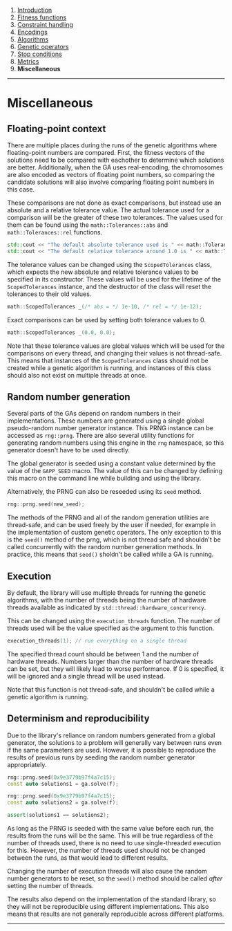 
1. [Introduction](introduction.md)  
2. [Fitness functions](fitness-functions.md)  
3. [Constraint handling](constraint-handling.md)  
4. [Encodings](encodings.md)  
5. [Algorithms](algorithms.md)  
6. [Genetic operators](genetic-operators.md)  
7. [Stop conditions](stop-conditions.md)  
8. [Metrics](metrics.md)  
9. **Miscellaneous**  

------------------------------------------------------------------------------------------------

# Miscellaneous

## Floating-point context

There are multiple places during the runs of the genetic algorithms
where floating-point numbers are compared. First, the fitness vectors
of the solutions need to be compared with eachother to determine which solutions
are better. Additionally, when the GA uses real-encoding, the chromosomes
are also encoded as vectors of floating point numbers, so comparing the
candidate solutions will also involve comparing floating point numbers in this
case.

These comparisons are not done as exact comparisons, but instead use
an absolute and a relative tolerance value. The actual tolerance used for
a comparison will be the greater of these two tolerances. The values used
for them can be found using the `math::Tolerances::abs` and
`math::Tolerances::rel` functions.

```cpp
std::cout << "The default absolute tolerance used is " << math::Tolerances::abs() << "\n";
std::cout << "The default relative tolerance around 1.0 is " << math::Tolerances::rel(1.0) << "\n";
```

The tolerance values can be changed using the `ScopedTolerances` class,
which expects the new absolute and relative tolerance values to be specified
in its constructor. These values will be used for the lifetime of the
`ScopedTolerances` instance, and the destructor of the class will reset the
tolerances to their old values.

```cpp
math::ScopedTolerances _(/* abs = */ 1e-10, /* rel = */ 1e-12);
```

Exact comparisons can be used by setting both tolerance values to 0.

```cpp
math::ScopedTolerances _(0.0, 0.0);
```

Note that these tolerance values are global values which will be used for
the comparisons on every thread, and changing their values is not thread-safe.
This means that instances of the `ScopedTolerances` class should not be created
while a genetic algorithm is running, and instances of this class should also
not exist on multiple threads at once.


## Random number generation

Several parts of the GAs depend on random numbers in their
implementations. These numbers are generated using a single
global pseudo-random number generator instance. This PRNG
instance can be accessed as `rng::prng`. There are also
several utility functions for generating random numbers using
this engine in the `rng` namespace, so this generator doesn't
have to be used directly.

The global generator is seeded using a constant value determined
by the value of the `GAPP_SEED` macro. The value of this
can be changed by defining this macro on the command line
while building and using the library.

Alternatively, the PRNG can also be reseeded using its `seed` method.

```cpp
rng::prng.seed(new_seed);
```

The methods of the PRNG and all of the random generation
utilities are thread-safe, and can be used freely by the user
if needed, for example in the implementation of custom
genetic operators. The only exception to this is the `seed()` method
of the prng, which is not thread safe and shouldn't be called
concurrently with the random number generation methods. In practice,
this means that `seed()` sholdn't be called while a GA is running.


## Execution

By default, the library will use multiple threads for running the
genetic algorithms, with the number of threads being the number of
hardware threads available as indicated by `std::thread::hardware_concurrency`.

This can be changed using the `execution_threads` function. The number of threads
used will be the value specified as the argument to this function.

```cpp
execution_threads(1); // run everything on a single thread
```

The specified thread count should be between 1 and the number of hardware threads.
Numbers larger than the number of hardware threads can be set, but they will likely
lead to worse performance. If 0 is specified, it will be ignored and a single thread
will be used instead.

Note that this function is not thread-safe, and shouldn't be called while a genetic
algorithm is running.


## Determinism and reproducibility

Due to the library's reliance on random numbers generated from a global generator, 
the solutions to a problem will generally vary between runs even if the same parameters
are used. However, it is possible to reproduce the results of previous runs by seeding
the random number generator appropriately.

```cpp
rng::prng.seed(0x9e3779b97f4a7c15);
const auto solutions1 = ga.solve(f);

rng::prng.seed(0x9e3779b97f4a7c15);
const auto solutions2 = ga.solve(f);

assert(solutions1 == solutions2);
```

As long as the PRNG is seeded with the same value before each run, the results from the
runs will be the same. This will be true regardless of the number of threads used, there
is no need to use single-threaded execution for this. However, the number of threads used
should not be changed between the runs, as that would lead to different results.

Changing the number of execution threads will also cause the random number generators to
be reset, so the `seed()` method should be called *after* setting the number of threads.

The results also depend on the implementation of the standard library, so they will
not be reproducible using different implementations. This also means that results
are not generally reproducible across different platforms.

------------------------------------------------------------------------------------------------
